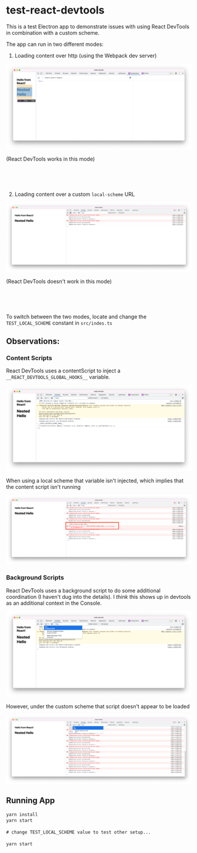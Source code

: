 test-react-devtools
===

This is a test Electron app to demonstrate issues with using React DevTools in combination with a custom scheme.

The app can run in two different modes:

1) Loading content over http (using the Webpack dev server)

<p align="center">

![](./screenshots/Screen%20Shot%202022-07-17%20at%203.03.20%20PM.png)

(React DevTools works in this mode)
</p>
<br />
<br />
<br />

2) Loading content over a custom `local-scheme` URL

<p align="center">

![](./screenshots/Screen%20Shot%202022-07-17%20at%203.08.48%20PM.png)

(React DevTools doesn't work in this mode)
</p>
<br />
<br />
<br />

To switch between the two modes, locate and change the `TEST_LOCAL_SCHEME` constant in `src/indes.ts`

Observations:
--

### Content Scripts

React DevTools uses a contentScript to inject a `__REACT_DEVTOOLS_GLOBAL_HOOKS__` variable.

![](./screenshots/Screen%20Shot%202022-07-17%20at%203.04.06%20PM.png)

When using a local scheme that variable isn't injected, which implies that the content script isn't running

![](./screenshots/Screen%20Shot%202022-07-17%20at%203.09.30%20PM.png)

### Background Scripts

React DevTools uses a background script to do some additional coordination (I haven't dug into the details). I *think* this shows up in devtools as an additional context in the Console.

![](./screenshots/Screen%20Shot%202022-07-17%20at%203.03.44%20PM.png)

However, under the custom scheme that script doesn't appear to be loaded

![](./screenshots/Screen%20Shot%202022-07-17%20at%203.09.04%20PM.png)

Running App
---

```
yarn install
yarn start

# change TEST_LOCAL_SCHEME value to test other setup...

yarn start
```
